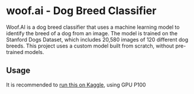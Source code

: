 # woof.ai - Dog Breed Classifier
Woof.AI is a dog breed classifier that uses a machine learning model to identify the breed of a dog from an image. The model is trained on the Stanford Dogs Dataset, which includes 20,580 images of 120 different dog breeds. This project uses a custom model built from scratch, without pre-trained models.

## Usage
It is recommended to [run this on Kaggle](https://www.kaggle.com/code/aprameyaaithal/woof-ai), using GPU P100 
